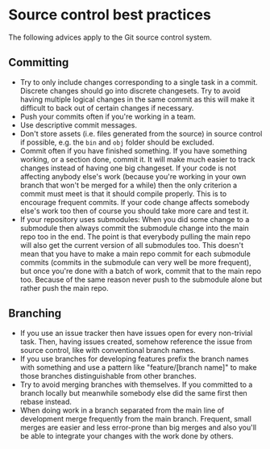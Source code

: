 # Source control best practices

The following advices apply to the Git source control system.

## Committing

- Try to only include changes corresponding to a single task in a commit. Discrete changes should go into discrete changesets. Try to avoid having multiple logical changes in the same commit as this will make it difficult to back out of certain changes if necessary.
- Push your commits often if you're working in a team.
- Use descriptive commit messages.
- Don't store assets (i.e. files generated from the source) in source control if possible, e.g. the `bin` and `obj` folder should be excluded.
- Commit often if you have finished something. If you have something working, or a section done, commit it. It will make much easier to track changes instead of having one big changeset. If your code is not affecting anybody else's work (because you're working in your own branch that won't be merged for a while) then the only criterion a commit must meet is that it should compile properly. This is to encourage frequent commits. If your code change affects somebody else's work too then of course you should take more care and test it.
- If your repository uses submodules: When you did some change to a submodule then always commit the submodule change into the main repo too in the end. The point is that everybody pulling the main repo will also get the current version of all submodules too. This doesn't mean that you have to make a main repo commit for each submodule commits (commits in the submodule can very well be more frequent), but once you're done with a batch of work, commit that to the main repo too. Because of the same reason never push to the submodule alone but rather push the main repo.

## Branching

- If you use an issue tracker then have issues open for every non-trivial task. Then, having issues created, somehow reference the issue from source control, like with conventional branch names.
- If you use branches for developing features prefix the branch names with something and use a pattern like "feature/[branch name]" to make those branches distinguishable from other branches.
- Try to avoid merging branches with themselves. If you committed to a branch locally but meanwhile somebody else did the same first then rebase instead.
- When doing work in a branch separated from the main line of development merge frequently from the main branch. Frequent, small merges are easier and less error-prone than big merges and also you'll be able to integrate your changes with the work done by others.
